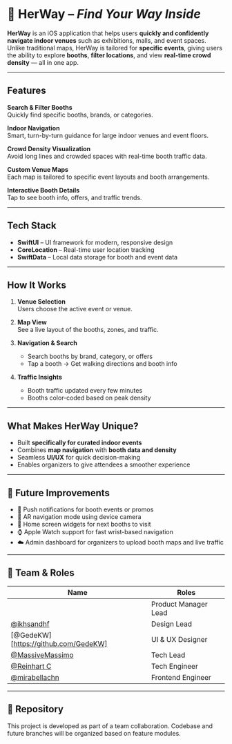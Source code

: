 # 🧭 HerWay – *Find Your Way Inside*

**HerWay** is an iOS application that helps users **quickly and confidently navigate indoor venues** such as exhibitions, malls, and event spaces. Unlike traditional maps, HerWay is tailored for **specific events**, giving users the ability to explore **booths**, **filter locations**, and view **real-time crowd density** — all in one app.

---

## Features

**Search & Filter Booths**  
Quickly find specific booths, brands, or categories.

**Indoor Navigation**  
Smart, turn-by-turn guidance for large indoor venues and event floors.

**Crowd Density Visualization**  
Avoid long lines and crowded spaces with real-time booth traffic data.

**Custom Venue Maps**  
Each map is tailored to specific event layouts and booth arrangements.

**Interactive Booth Details**  
Tap to see booth info, offers, and traffic trends.

---

## Tech Stack

- **SwiftUI** – UI framework for modern, responsive design  
- **CoreLocation** – Real-time user location tracking  
- **SwiftData** – Local data storage for booth and event data  

---

## How It Works

1. **Venue Selection**  
   Users choose the active event or venue.

2. **Map View**  
   See a live layout of the booths, zones, and traffic.

3. **Navigation & Search**  
   - Search booths by brand, category, or offers  
   - Tap a booth → Get walking directions and booth info

4. **Traffic Insights**  
   - Booth traffic updated every few minutes  
   - Booths color-coded based on peak density

---

## What Makes HerWay Unique?

- Built **specifically for curated indoor events**
- Combines **map navigation** with **booth data and density**
- Seamless **UI/UX** for quick decision-making
- Enables organizers to give attendees a smoother experience

---

## 🔮 Future Improvements

- 🔔 Push notifications for booth events or promos  
- 🧭 AR navigation mode using device camera  
- 📱 Home screen widgets for next booths to visit  
- ⌚ Apple Watch support for fast wrist-based navigation  
- ☁️ Admin dashboard for organizers to upload booth maps and live traffic     

---

## 👥 Team & Roles

| Name                                                   | Roles                   |
|--------------------------------------------------------|-------------------------|
|                                                        | Product Manager Lead    |
| [@ikhsandhf](https://github.com/ikhsandhf)             | Design Lead             |
| ⁠[@GedeKW][https://github.com/GedeKW]                   | UI & UX Designer        |
| [@MassiveMassimo](https://github.com/MassiveMassimo/)  | Tech Lead               |
| [@Reinhart C](https://github.com/reinhart-c)           | Tech Engineer           |
| [@mirabellachn](https://github.com/mirabellachn)       | Frontend Engineer       |

---

## 📁 Repository

This project is developed as part of a team collaboration. Codebase and future branches will be organized based on feature modules.

